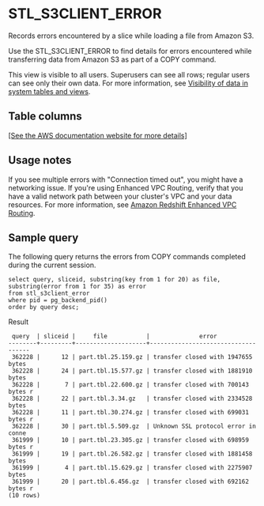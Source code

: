 # STL\_S3CLIENT\_ERROR<a name="r_STL_S3CLIENT_ERROR"></a>

Records errors encountered by a slice while loading a file from Amazon S3\.

Use the STL\_S3CLIENT\_ERROR to find details for errors encountered while transferring data from Amazon S3 as part of a COPY command\.

This view is visible to all users\. Superusers can see all rows; regular users can see only their own data\. For more information, see [Visibility of data in system tables and views](c_visibility-of-data.md)\.

## Table columns<a name="r_STL_S3CLIENT_ERROR-table-columns2"></a>

[\[See the AWS documentation website for more details\]](http://docs.aws.amazon.com/redshift/latest/dg/r_STL_S3CLIENT_ERROR.html)

## Usage notes<a name="w189aac69c13c11c97c11"></a>

If you see multiple errors with "Connection timed out", you might have a networking issue\. If you're using Enhanced VPC Routing, verify that you have a valid network path between your cluster's VPC and your data resources\. For more information, see [Amazon Redshift Enhanced VPC Routing](https://docs.aws.amazon.com/redshift/latest/mgmt/enhanced-vpc-routing.html)\.

## Sample query<a name="w189aac69c13c11c97c13"></a>

The following query returns the errors from COPY commands completed during the current session\.

```
select query, sliceid, substring(key from 1 for 20) as file, 
substring(error from 1 for 35) as error  
from stl_s3client_error 
where pid = pg_backend_pid()
order by query desc;
```

Result

```
 query  | sliceid |     file           |              error                             
--------+---------+--------------------+------------------------------------
 362228 |      12 | part.tbl.25.159.gz | transfer closed with 1947655 bytes 
 362228 |      24 | part.tbl.15.577.gz | transfer closed with 1881910 bytes 
 362228 |       7 | part.tbl.22.600.gz | transfer closed with 700143 bytes r 
 362228 |      22 | part.tbl.3.34.gz   | transfer closed with 2334528 bytes 
 362228 |      11 | part.tbl.30.274.gz | transfer closed with 699031 bytes r
 362228 |      30 | part.tbl.5.509.gz  | Unknown SSL protocol error in conne
 361999 |      10 | part.tbl.23.305.gz | transfer closed with 698959 bytes r
 361999 |      19 | part.tbl.26.582.gz | transfer closed with 1881458 bytes 
 361999 |       4 | part.tbl.15.629.gz | transfer closed with 2275907 bytes 
 361999 |      20 | part.tbl.6.456.gz  | transfer closed with 692162 bytes r
(10 rows)
```